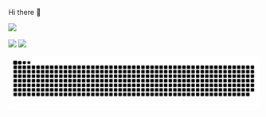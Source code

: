 Hi there 👋

<img width="300px" src="https://count.getloli.com/get/@AceXiamo?theme=gelbooru"></img>

<img height="165px" src="https://me.axm.moe/service/duolingo/image?radius=20"></img>
![](https://github-readme-stats.vercel.app/api/top-langs/?username=AceXiamo&layout=compact&langs_count=6&text_color=94a3b8&icon_color=fff&title_color=3b82f6&bg_color=0f172a)

![](./assets/github-contribution-grid-snake-dark.svg)

